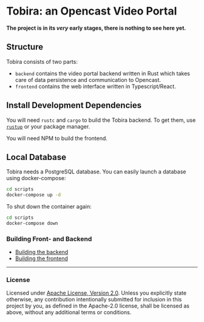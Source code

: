 # Tobira: an Opencast Video Portal

__The project is in its *very* early stages, there is nothing to see here yet.__

## Structure

Tobira consists of two parts:

- `backend` contains the video portal backend written in Rust which takes care of data persistence and communication to Opencast.
- `frontend` contains the web interface written in Typescript/React.


## Install Development Dependencies

You will need `rustc` and `cargo` to build the Tobira backend.
To get them, use [`rustup`](https://rustup.rs) or your package manager.

You will need NPM to build the frontend.


## Local Database

Tobira needs a PostgreSQL database.
You can easily launch a database using docker-compose:

```sh
cd scripts
docker-compose up -d
```

To shut down the container again:
```sh
cd scripts
docker-compose down
```


### Building Front- and Backend

- [Building the backend](backend/README.md)
- [Building the frontend](frontend/README.md)


---

### License

Licensed under <a href="LICENSE">Apache License, Version 2.0</a>.
Unless you explicitly state otherwise, any contribution intentionally submitted
for inclusion in this project by you, as defined in the Apache-2.0 license,
shall be licensed as above, without any additional terms or conditions.
